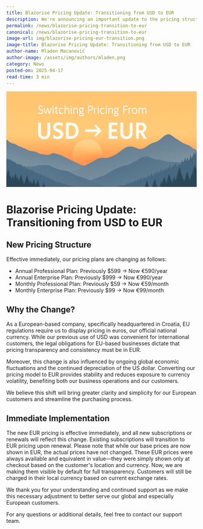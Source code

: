 ```yaml
---
title: Blazorise Pricing Update: Transitioning from USD to EUR
description: We're announcing an important update to the pricing structure for Blazorise. Effective immediately, all our product pricing will transition from USD to EUR.
permalink: /news/blazorise-pricing-transition-to-eur
canonical: /news/blazorise-pricing-transition-to-eur
image-url: img/blazorise-pricing-eur-transition.png
image-title: Blazorise Pricing Update: Transitioning from USD to EUR
author-name: Mladen Macanović
author-image: /assets/img/authors/mladen.png
category: News
posted-on: 2025-04-17
read-time: 3 min
---
```


![Blazorise Pricing Update: Transitioning from USD to EUR](img/blazorise-pricing-eur-transition.png)

# Blazorise Pricing Update: Transitioning from USD to EUR

## New Pricing Structure

Effective immediately, our pricing plans are changing as follows:

- Annual Professional Plan: Previously $599 → Now €590/year
- Annual Enterprise Plan: Previously $999 → Now €990/year
- Monthly Professional Plan: Previously $59 → Now €59/month
- Monthly Enterprise Plan: Previously $99 → Now €99/month

## Why the Change?

As a European-based company, specifically headquartered in Croatia, EU regulations require us to display pricing in euros, our official national currency. While our previous use of USD was convenient for international customers, the legal obligations for EU-based businesses dictate that pricing transparency and consistency must be in EUR.

Moreover, this change is also influenced by ongoing global economic fluctuations and the continued depreciation of the US dollar. Converting our pricing model to EUR provides stability and reduces exposure to currency volatility, benefiting both our business operations and our customers.

We believe this shift will bring greater clarity and simplicity for our European customers and streamline the purchasing process.

## Immediate Implementation

The new EUR pricing is effective immediately, and all new subscriptions or renewals will reflect this change. Existing subscriptions will transition to EUR pricing upon renewal. Please note that while our base prices are now shown in EUR, the actual prices have not changed. These EUR prices were always available and equivalent in value—they were simply shown only at checkout based on the customer's location and currency. Now, we are making them visible by default for full transparency. Customers will still be charged in their local currency based on current exchange rates.

We thank you for your understanding and continued support as we make this necessary adjustment to better serve our global and especially European customers.

For any questions or additional details, feel free to contact our support team.

